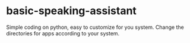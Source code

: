 # basic-speaking-assistant
Simple coding on python, easy to customize for you system. Change the directories for apps according to your system.

